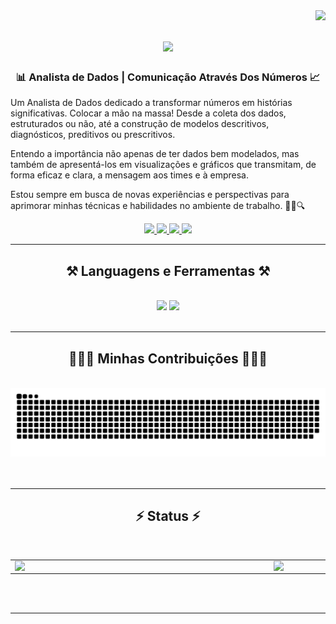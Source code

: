 <img align="right" src="https://visitor-badge.laobi.icu/badge?page_id=WBarone.WBarone" />

<h1 align="center">
    <img src="https://readme-typing-svg.herokuapp.com/?font=Righteous&size=35&center=true&vCenter=true&width=500&height=70&duration=4000&lines=Olá!+👋🏽;+Eu+sou+Willian+Barone!;" />
</h1>

<h3 align="center">📊 Analista de Dados | Comunicação Através Dos Números 📈</h3>


Um Analista de Dados dedicado a transformar números em histórias significativas. Colocar a mão na massa! Desde a coleta dos dados, estruturados ou não, até a construção de modelos descritivos, diagnósticos, preditivos ou prescritivos.

Entendo a importância não apenas de ter dados bem modelados, mas também de apresentá-los em visualizações e gráficos que transmitam, de forma eficaz e clara, a mensagem aos times e à empresa.

Estou sempre em busca de novas experiências e perspectivas para aprimorar minhas técnicas e habilidades no ambiente de trabalho. 🚀🎲🔍

</div>
 
<div align="center"> 
   <a href="https://www.linkedin.com/in/willian-barone-479879154">
    <img src="https://img.shields.io/badge/LinkedIn-0077B5?style=flat-square&logo=linkedin&logoColor=white" target="_blank" />
  </a>
   <a href="https://medium.com/@willian.barone" target="_blank">
    <img src="https://img.shields.io/badge/-Medium-black?style=flat-square&logo=Medium&logoColor=white" target="_blank" />
  </a>
  <a href="mailto:willianbarone1@gmail.com">
    <img src="https://img.shields.io/badge/-Gmail-red?style=flat-square&logo=Gmail&logoColor=white" />
  </a>
  <a href="https://github.com/WBarone/Portfolio" target="_blank">
     <img src="https://img.shields.io/badge/Portfolio-FF5722?style=flat-square&logo=todoist&logoColor=white" target="_blank" />
  </a>
</div>

 <hr/>
 
<h2 align="center">⚒️ Languagens e Ferramentas ⚒️</h2>
<br/>
<div align="center">
    <img src="https://skillicons.dev/icons?i=css,figma,github,html,mysql,notion" />
    <img src="https://skillicons.dev/icons?i=pycharm,python,vscode" /><br>
</div>

<br/>
<hr/>

<div align="center">
  <h2>👨🏽‍💻 Minhas Contribuições 👨🏽‍💻</h2>
  <br>
    <picture>
        <source media="(prefers-color-scheme: dark)" srcset="https://raw.githubusercontent.com/platane/snk/output/github-contribution-grid-snake-dark.svg" />
        <source media="(prefers-color-scheme: light)" srcset="https://raw.githubusercontent.com/platane/snk/output/github-contribution-grid-snake.svg" />
        <img alt="github contribution grid snake animation" src="https://raw.githubusercontent.com/platane/snk/output/github-contribution-grid-snake.svg" />
    </picture>
  <br/><br/><br/>
</div>

<hr/>

<h2 align="center">⚡ Status ⚡</h2>
<br>
<center>
<table>
    <tr>
        <td><img width="400px" align="left" src="https://github-readme-stats.vercel.app/api/top-langs/?username=WBarone&hide=html&layout=compact&theme=nightowl" /></td>
        <td><img width="495px" align="left" src="https://github-readme-stats.vercel.app/api?username=WBarone&theme=nightowl"/></td>
    </tr>   
</table>
</center> 
<br/><br/>

<hr/>
